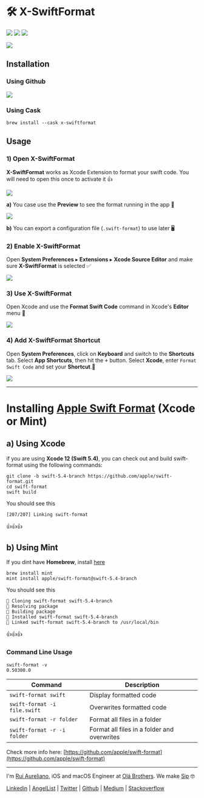 # 🛠 X-SwiftFormat 

[![](https://img.shields.io/badge/MIT-License-0f73b4.svg)](./LICENSE.md) [![](https://img.shields.io/badge/swift-5.4-0f73b4.svg)](https://swift.org/blog/swift-5-4-released/) [![](https://img.shields.io/badge/docs-1.1.1-0f73b4.svg)](./DOCS.md)

![](./assets/readme/xsf_header.png)

## Installation

### Using Github

[![](https://img.shields.io/badge/Download-1.1.1-0f73b4.svg?logo=github)](https://github.com/ruiaureliano/X-SwiftFormat/releases/download/1.1.1/x-swiftformat_1.1.1.zip)

### Using Cask

`brew install --cask x-swiftformat`

## Usage

### 1) Open X-SwiftFormat

**X-SwiftFormat** works as Xcode Extension to format your swift code. You will need to open this once to activate it 👍

![](./assets/readme/xsf_running.png)

**a)** You case use the **Preview** to see the format running in the app 💪

![](./assets/readme/xsf_format.png)

**b)** You can export a configuration file (`.swift-format`) to use later 🖥

### 2) Enable X-SwiftFormat

Open **System Preferences** ▸ **Extensions** ▸ **Xcode Source Editor** and make sure **X-SwiftFormat** is selected ✅

![](./assets/readme/xsf_extensions.png)

### 3) Use X-SwiftFormat

Open Xcode and use the **Format Swift Code** command in Xcode's **Editor** menu 🚀

![](./assets/readme/xsf_usage.png)

### 4) Add X-SwiftFormat Shortcut

Open **System Preferences**, click on **Keyboard** and switch to the **Shortcuts** tab. Select **App Shortcuts**, then hit the <kbd>+</kbd> button. Select **Xcode**, enter `Format Swift Code` and set your **Shortcut**.👏

![](./assets/readme/xsf_shortcuts.png)

---

# Installing [Apple Swift Format](https://github.com/apple/swift-format) (Xcode or Mint)

## a) Using Xcode
if you are using **Xcode 12 (Swift 5.4)**, you can check out and build swift-format using the following commands:

```
git clone -b swift-5.4-branch https://github.com/apple/swift-format.git
cd swift-format
swift build
```
You should see this
```
[207/207] Linking swift-format
```
👍👍👍

## b) Using Mint 

If you dint have **Homebrew**, install [here](https://brew.sh)

```
brew install mint
mint install apple/swift-format@swift-5.4-branch
```
You should see this
```
🌱 Cloning swift-format swift-5.4-branch
🌱 Resolving package
🌱 Building package
🌱 Installed swift-format swift-5.4-branch
🌱 Linked swift-format swift-5.4-branch to /usr/local/bin
```
👍👍👍

### Command Line Usage

```
swift-format -v
0.50300.0
```

|Command | Description |
|-|-|
|`swift-format swift`|Display formatted code|
|`swift-format -i file.swift`|Overwrites formatted code|
|`swift-format -r folder`|Format all files in a folder|
|`swift-format -r -i folder`|Format all files in a folder and overwrites|

Check more info here: [https://github.com/apple/swift-format](https://github.com/apple/swift-format)

---

I'm [Rui Aureliano](http://ruiaureliano.com), iOS and macOS Engineer at [Olá Brothers](https://theolabrothers.com). We make [Sip](https://sipapp.io) 🤓

[Linkedin](https://www.linkedin.com/in/ruiaureliano) | [AngelList](https://angel.co/ruiaureliano) | [Twitter](https://twitter.com/ruiaureliano) | [Github](https://github.com/ruiaureliano) | [Medium](https://medium.com/@ruiaureliano) | [Stackoverflow](https://stackoverflow.com/users/881095/ruiaureliano)

